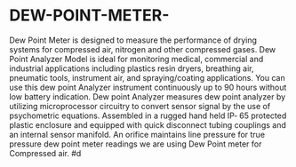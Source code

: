 # DEW-POINT-METER-
Dew Point Meter is designed to measure the performance of drying systems for compressed air, nitrogen and other compressed gases. Dew Point Analyzer Model is ideal for monitoring medical, commercial and industrial applications including plastics resin dryers, breathing air, pneumatic tools, instrument air, and spraying/coating applications. You can use this  dew point Analyzer instrument continuously up to 90 hours without low battery indication. Dew point Analyzer measures dew point analyzer by utilizing microprocessor circuitry to convert  sensor signal by the use of psychometric equations. Assembled in a rugged hand held IP‐ 65 protected plastic enclosure and equipped with quick disconnect tubing couplings and an internal  sensor manifold. An orifice maintains line pressure for true pressure dew point meter readings we are using Dew Point meter for Compressed air.   #d
